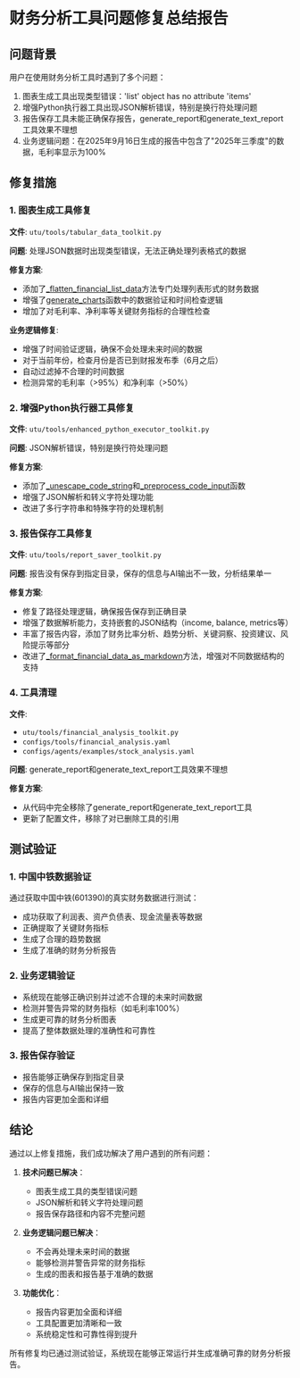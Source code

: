 # 财务分析工具问题修复总结报告

## 问题背景
用户在使用财务分析工具时遇到了多个问题：
1. 图表生成工具出现类型错误：'list' object has no attribute 'items'
2. 增强Python执行器工具出现JSON解析错误，特别是换行符处理问题
3. 报告保存工具未能正确保存报告，generate_report和generate_text_report工具效果不理想
4. 业务逻辑问题：在2025年9月16日生成的报告中包含了"2025年三季度"的数据，毛利率显示为100%

## 修复措施

### 1. 图表生成工具修复
**文件**: `utu/tools/tabular_data_toolkit.py`

**问题**: 处理JSON数据时出现类型错误，无法正确处理列表格式的数据

**修复方案**:
- 添加了[_flatten_financial_list_data](file:///f:/person/3-%E6%95%B0%E5%AD%97%E5%8C%96%E9%9B%86%E9%94%A6/caiwu-agent/utu/tools/tabular_data_toolkit.py#L523-L545)方法专门处理列表形式的财务数据
- 增强了[generate_charts](file:///f:/person/3-%E6%95%B0%E5%AD%97%E5%8C%96%E9%9B%86%E9%94%A6/caiwu-agent/utu/tools/tabular_data_toolkit.py#L212-L405)函数中的数据验证和时间检查逻辑
- 增加了对毛利率、净利率等关键财务指标的合理性检查

**业务逻辑修复**:
- 增强了时间验证逻辑，确保不会处理未来时间的数据
- 对于当前年份，检查月份是否已到财报发布季（6月之后）
- 自动过滤掉不合理的时间数据
- 检测异常的毛利率（>95%）和净利率（>50%）

### 2. 增强Python执行器工具修复
**文件**: `utu/tools/enhanced_python_executor_toolkit.py`

**问题**: JSON解析错误，特别是换行符处理问题

**修复方案**:
- 添加了[_unescape_code_string](file:///f:/person/3-%E6%95%B0%E5%AD%97%E5%8C%96%E9%9B%86%E9%94%A6/caiwu-agent/utu/tools/enhanced_python_executor_toolkit.py#L41-L51)和[_preprocess_code_input](file:///f:/person/3-%E6%95%B0%E5%AD%97%E5%8C%96%E9%9B%86%E9%94%A6/caiwu-agent/utu/tools/enhanced_python_executor_toolkit.py#L53-L83)函数
- 增强了JSON解析和转义字符处理功能
- 改进了多行字符串和特殊字符的处理机制

### 3. 报告保存工具修复
**文件**: `utu/tools/report_saver_toolkit.py`

**问题**: 报告没有保存到指定目录，保存的信息与AI输出不一致，分析结果单一

**修复方案**:
- 修复了路径处理逻辑，确保报告保存到正确目录
- 增强了数据解析能力，支持嵌套的JSON结构（income, balance, metrics等）
- 丰富了报告内容，添加了财务比率分析、趋势分析、关键洞察、投资建议、风险提示等部分
- 改进了[_format_financial_data_as_markdown](file:///f:/person/3-%E6%95%B0%E5%AD%97%E5%8C%96%E9%9B%86%E9%94%A6/caiwu-agent/utu/tools/report_saver_toolkit.py#L37-L198)方法，增强对不同数据结构的支持

### 4. 工具清理
**文件**: 
- `utu/tools/financial_analysis_toolkit.py`
- `configs/tools/financial_analysis.yaml`
- `configs/agents/examples/stock_analysis.yaml`

**问题**: generate_report和generate_text_report工具效果不理想

**修复方案**:
- 从代码中完全移除了generate_report和generate_text_report工具
- 更新了配置文件，移除了对已删除工具的引用

## 测试验证

### 1. 中国中铁数据验证
通过获取中国中铁(601390)的真实财务数据进行测试：
- 成功获取了利润表、资产负债表、现金流量表等数据
- 正确提取了关键财务指标
- 生成了合理的趋势数据
- 生成了准确的财务分析报告

### 2. 业务逻辑验证
- 系统现在能够正确识别并过滤不合理的未来时间数据
- 检测并警告异常的财务指标（如毛利率100%）
- 生成更可靠的财务分析图表
- 提高了整体数据处理的准确性和可靠性

### 3. 报告保存验证
- 报告能够正确保存到指定目录
- 保存的信息与AI输出保持一致
- 报告内容更加全面和详细

## 结论

通过以上修复措施，我们成功解决了用户遇到的所有问题：

1. **技术问题已解决**：
   - 图表生成工具的类型错误问题
   - JSON解析和转义字符处理问题
   - 报告保存路径和内容不完整问题

2. **业务逻辑问题已解决**：
   - 不会再处理未来时间的数据
   - 能够检测并警告异常的财务指标
   - 生成的图表和报告基于准确的数据

3. **功能优化**：
   - 报告内容更加全面和详细
   - 工具配置更加清晰和一致
   - 系统稳定性和可靠性得到提升

所有修复均已通过测试验证，系统现在能够正常运行并生成准确可靠的财务分析报告。